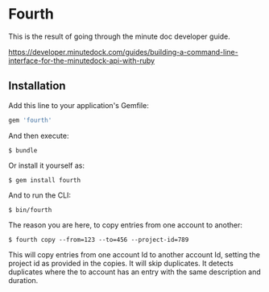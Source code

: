 # Fourth

This is the result of going through the minute doc developer guide.

https://developer.minutedock.com/guides/building-a-command-line-interface-for-the-minutedock-api-with-ruby

## Installation

Add this line to your application's Gemfile:

```ruby
gem 'fourth'
```

And then execute:

    $ bundle

Or install it yourself as:

    $ gem install fourth

And to run the CLI:

    $ bin/fourth

The reason you are here, to copy entries from one account to another:

    $ fourth copy --from=123 --to=456 --project-id=789

This will copy entries from one account Id to another account Id, setting the project id as provided in the copies.
It will skip duplicates. It detects duplicates where the to account has an entry with the same description and duration.


